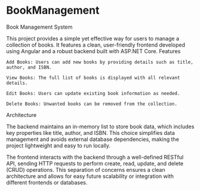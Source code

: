 ﻿# BookManagement

Book Management System

This project provides a simple yet effective way for users to manage a collection of books. It features a clean, user-friendly frontend developed using Angular and a robust backend built with ASP.NET Core.
Features

    Add Books: Users can add new books by providing details such as title, author, and ISBN.

    View Books: The full list of books is displayed with all relevant details.

    Edit Books: Users can update existing book information as needed.

    Delete Books: Unwanted books can be removed from the collection.

Architecture

The backend maintains an in-memory list to store book data, which includes key properties like title, author, and ISBN. This choice simplifies data management and avoids external database dependencies, making the project lightweight and easy to run locally.

The frontend interacts with the backend through a well-defined RESTful API, sending HTTP requests to perform create, read, update, and delete (CRUD) operations. This separation of concerns ensures a clean architecture and allows for easy future scalability or integration with different frontends or databases.
